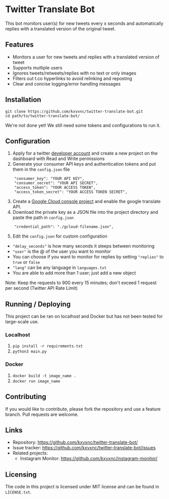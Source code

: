 # Twitter Translate Bot

This bot monitors user(s) for new tweets every x seconds and automatically replies with a translated version of the original tweet.


## Features

* Monitors a user for new tweets and replies with a translated version of tweet
* Supports multiple users
* Ignores tweets/retweets/replies with no text or only images
* Filters out t.co hyperlinks to avoid relinking and reposting
* Clear and concise logging/error handling messages


## Installation

```
git clone https://github.com/kxvxnc/twitter-translate-bot.git
cd path/to/twitter-translate-bot/
```
We're not done yet! We still need some tokens and configurations to run it.


## Configuration

1. Apply for a twitter [developer account](https://developer.twitter.com/en/application/use-case) and create a new 
project on the dashboard with Read and Write permissions
2. Generate your consumer API keys and authentication tokens and put them in the `config.json` file
```
    "consumer_key": "YOUR API KEY",
    "consumer_secret": "YOUR API SECRET",
    "access_token": "YOUR ACCESS TOKEN",
    "access_token_secret": "YOUR ACCESS TOKEN SECRET",
```
3. Create a [Google Cloud console project](https://cloud.google.com/translate/docs/basic/setup-basic) and enable the google translate API.
4. Download the private key as a JSON file into the project directory and paste the path in `config.json`
```
    "credential_path": "./gcloud-filename.json",
```
5. Edit the `config.json` for custom configuration
* `"delay_seconds"` is how many seconds it sleeps between monitoring
* `"user"` is the @ of the user you want to monitor
* You can choose if you want to monitor for replies by setting `"replies"` to `true` or `false`
* `"lang"` can be any language in `languages.txt`
* You are able to add more than 1 user; just add a new object

Note: Keep the requests to 900 every 15 minutes; don't exceed 1 request per second (Twitter API Rate Limit)


## Running / Deploying

This project can be ran on localhost and Docker but has not been tested for large-scale use.

### Localhost
1. `pip install -r requirements.txt`
2. `python3 main.py`

### Docker
1. `docker build -t image_name .`
2. `docker run image_name`


## Contributing

If you would like to contribute, please fork the repository and use a feature branch. Pull requests are welcome.

## Links

- Repository: https://github.com/kxvxnc/twitter-translate-bot/
- Issue tracker: https://github.com/kxvxnc/twitter-translate-bot/issues
- Related projects:
  - Instagram Monitor: https://github.com/kxvxnc/instagram-monitor/


## Licensing

The code in this project is licensed under MIT license and can be found in `LICENSE.txt`.
